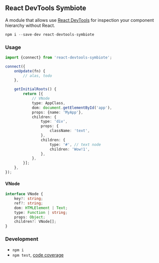 React DevTools Symbiote
-----------------------
A module that allows use [React DevTools](https://github.com/facebook/react-devtools) for inspection your component hierarchy without React.

```ts
npm i --save-dev react-devtools-symbiote
```

### Usage

```ts
import {connect} from 'react-devtools-symbiote';

connect({
	onUpdate(fn) {
		// alas, todo
	},

	getInitialRoots() {
		return [{
			// VNode
			type: AppClass,
			dom: document.getElementById('app'),
			props: {name: 'MyApp'},
			children: {
				type: 'div',
				props: {
					className: 'text',
				},
				children: {
					type: '#', // text node
					children: 'Wow!1',
				},
			},
		}];
	},
});
```

#### VNode

```ts
interface VNode {
	key?: string;
	ref?: string;
	dom: HTMLElement | Text;
	type: Function | string;
	props: Object;
	children?: VNode[];
}
```


### Development

 - `npm i`
 - `npm test`, [code coverage](./coverage/lcov-report/index.html)
